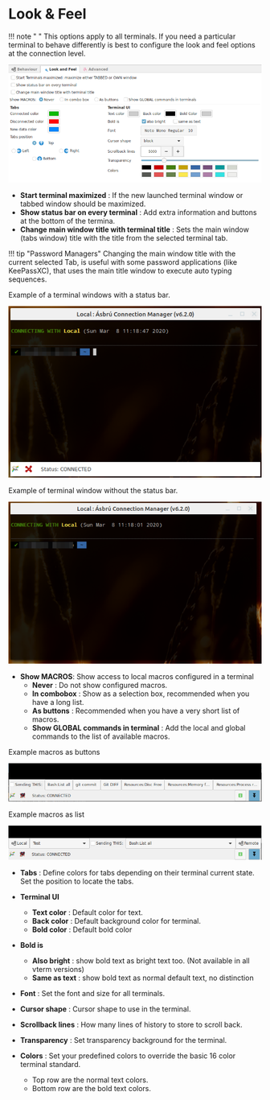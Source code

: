 # Look & Feel

!!! note " "
    This options apply to all terminals. If you need a particular terminal to behave differently is best to configure the look and feel options at the connection level.


![](images/to2.png)

+ __Start terminal maximized__ : If the new launched terminal window or tabbed window should be maximized.
+ __Show status bar on every terminal__ : Add extra information and buttons at the bottom of the termina.
+ __Change main window title with terminal title__ : Sets the main window (tabs window) title with the title from the selected terminal tab.

!!! tip "Password Managers"
    Changing the main window title with the current selected Tab, is useful with some password applications (like KeePassXC), that uses the main title window to execute auto typing sequences.

Example of a terminal windows with a status bar.

![](images/to5.png)


Example of terminal window without the status bar.

![](images/to4.png)

+ __Show MACROS__: Show access to local macros configured in a terminal
    - __Never__ : Do not show configured macros.
    - __In combobox__ : Show as a selection box, recommended when you have a long list.
    - __As buttons__ : Recommended when you have a very short list of macros.
    - __Show GLOBAL commands in terminal__ : Add the local and global commands to the list of available macros.

Example macros as buttons

![](images/to6.png)

Example macros as list

![](images/to7.png)

+ __Tabs__ : Define colors for tabs depending on their terminal current state. Set the position to locate the tabs.

+ __Terminal UI__
    - __Text color__ : Default color for text.
    - __Back color__ : Default background color for terminal.
    - __Bold color__ : Default bold color
+ __Bold is__
    - __Also bright__ : show bold text as bright text too. (Not available in all vterm versions)
    - __Same as text__ : show bold text as normal default text, no distinction
+ __Font__ : Set the font and size for all terminals.
+ __Cursor shape__ : Cursor shape to use in the terminal.
+ __Scrollback lines__ : How many lines of history to store to scroll back.
+ __Transparency__ : Set transparency background for the terminal.
+ __Colors__ : Set your predefined colors to override the basic 16 color terminal standard.
    - Top row are the normal text colors.
    - Bottom row are the bold text colors.


